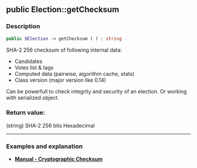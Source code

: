 ## public Election::getChecksum

### Description    

```php
public $Election -> getChecksum ( ) : string
```

SHA-2 256 checksum of following internal data:        
* Candidates
* Votes list & tags
* Computed data (pairwise, algorithm cache, stats)
* Class version (major version like 0.14)    

Can be powerfull to check integrity and security of an election. Or working with serialized object.
    

### Return value:   

(string) SHA-2 256 bits Hexadecimal


---------------------------------------

### Examples and explanation

* **[Manual - Cryptographic Checksum](https://github.com/julien-boudry/Condorcet/wiki/III-%23-A.-Avanced-features---Configuration-%23-2.-Cryptographic-Checksum)**    
